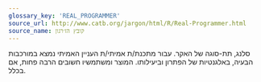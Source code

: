 ```yaml
---
glossary_key: 'REAL_PROGRAMMER'
source_url: http://www.catb.org/jargon/html/R/Real-Programmer.html
source_name: קובץ הז׳רגון
---
```


סלנג, תת-סוגה של האקר. עבור מתכנת/ת אמיתי/ת העניין האמיתי נמצא במורכבות הבעיה, באלגנטיות של הפתרון וביעילותו. המוצר ומשתמשיו חשובים הרבה פחות, אם בכלל.
